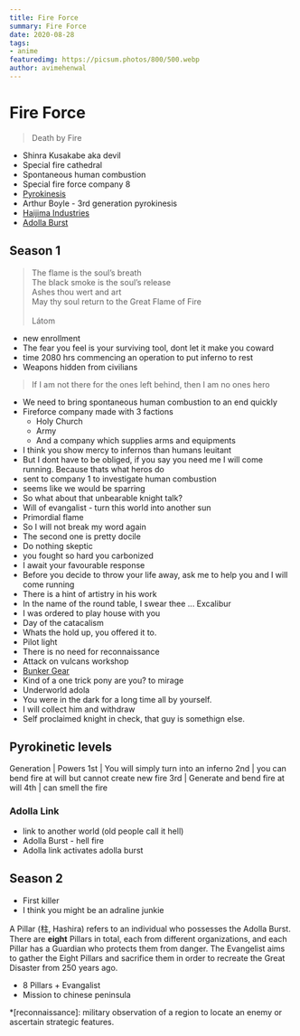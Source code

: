 ```yaml
---
title: Fire Force
summary: Fire Force
date: 2020-08-28
tags:
- anime
featuredimg: https://picsum.photos/800/500.webp
author: avimehenwal
---
```


# Fire Force

> Death by Fire

* Shinra Kusakabe aka devil
* Special fire cathedral
* Spontaneous human combustion
* Special fire force company 8
* [Pyrokinesis](https://en.wikipedia.org/wiki/Pyrokinesis)
* Arthur Boyle - 3rd generation pyrokinesis
* [Haijima Industries](https://fire-force.fandom.com/wiki/Haijima_Industries)
* [Adolla Burst](https://fire-force.fandom.com/wiki/Adolla_Burst)

## Season 1

> The flame is the soul’s breath<br>
> The black smoke is the soul’s release<br>
> Ashes thou wert and art<br>
> May thy soul return to the Great Flame of Fire<br><br>
> Látom

* new enrollment
* The fear you feel is your surviving tool, dont let it make you coward
* time 2080 hrs commencing an operation to put inferno to rest
* Weapons hidden from civilians

> If I am not there for the ones left behind, then I am no ones hero

* We need to bring spontaneous human combustion to an end quickly
* Fireforce company made with 3 factions
  * Holy Church
  * Army
  * And a company which supplies arms and equipments
* I think you show mercy to infernos than humans leuitant
* But I dont have to be obliged, if you say you need me I will come running. Because thats what heros do
* sent to company 1 to investigate human combustion
* seems like we would be sparring
* So what about that unbearable knight talk?
* Will of evangalist - turn this world into another sun
* Primordial flame
* So I will not break my word again
* The second one is pretty docile
* Do nothing skeptic
* you fought so hard you carbonized
* I await your favourable response
* Before you decide to throw your life away, ask me to help you and I will come running
* There is a hint of artistry in his work
* In the name of the round table, I swear thee ... Excalibur
* I was ordered to play house with you
* Day of the catacalism
* Whats the hold up, you offered it to.
* Pilot light
* There is no need for reconnaissance
* Attack on vulcans workshop
* [Bunker Gear](https://en.wikipedia.org/wiki/Bunker_gear)
* Kind of a one trick pony are you? to mirage
* Underworld adola
* You were in the dark for a long time all by yourself.
* I will collect him and withdraw
* Self proclaimed knight in check, that guy is somethign else.

## Pyrokinetic levels

Generation |  Powers
1st | You will simply turn into an inferno
2nd | you can bend fire at will but cannot create new fire
3rd | Generate and bend fire at will
4th | can smell the fire

### Adolla Link

* link to another world (old people call it hell)
* Adolla Burst - hell fire
* Adolla link activates adolla burst

## Season 2

* First killer
* I think you might be an adraline junkie

A Pillar (柱, Hashira) refers to an individual who possesses the Adolla Burst.
There are **eight** Pillars in total, each from different organizations, and
each Pillar has a Guardian who protects them from danger. The Evangelist aims
to gather the Eight Pillars and sacrifice them in order to recreate the Great
Disaster from 250 years ago.

* 8 Pillars + Evangalist
* Mission to chinese peninsula


*[reconnaissance]: military observation of a region to locate an enemy or ascertain strategic features.
